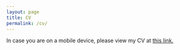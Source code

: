 ```yaml
---
layout: page
title: CV
permalink: /cv/
---
```


In case you are on a mobile device, please view my CV at [this link.](https://www.dropbox.com/scl/fi/4hxj31pbsd59nddimph7p/Moore_CV.pdf?rlkey=ara8nn05oe9tj0drzvx3h8ulv&dl=0)

<object data="../images/Moore_CV_June2024.pdf" width="1000" height="1000" type='application/pdf'></object>


